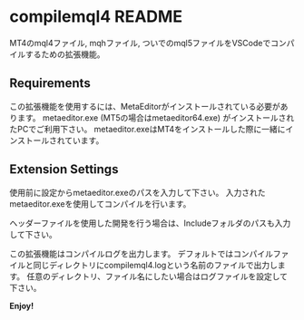 # compilemql4 README

MT4のmql4ファイル, mqhファイル, ついでのmql5ファイルをVSCodeでコンパイルするための拡張機能。

## Requirements

この拡張機能を使用するには、MetaEditorがインストールされている必要があります。
metaeditor.exe (MT5の場合はmetaeditor64.exe) がインストールされたPCでご利用下さい。
metaeditor.exeはMT4をインストールした際に一緒にインストールされています。

## Extension Settings

使用前に設定からmetaeditor.exeのパスを入力して下さい。
入力されたmetaeditor.exeを使用してコンパイルを行います。

ヘッダーファイルを使用した開発を行う場合は、Includeフォルダのパスも入力して下さい。

この拡張機能はコンパイルログを出力します。
デフォルトではコンパイルファイルと同じディレクトリにcompilemql4.logという名前のファイルで出力します。
任意のディレクトリ、ファイル名にしたい場合はログファイルを設定して下さい。

**Enjoy!**
